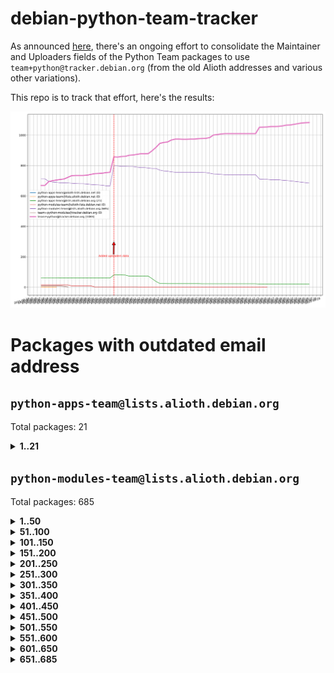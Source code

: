 # debian-python-team-tracker



As announced [here](https://lists.debian.org/debian-python/2021/08/msg00006.html), there's an ongoing effort to consolidate the Maintainer and Uploaders fields of the Python Team packages to use `team+python@tracker.debian.org` (from the old Alioth addresses and various other variations).



This repo is to track that effort, here's the results:



![Python team emails](images/python_team_emails.svg)


# Packages with outdated email address

## `python-apps-team@lists.alioth.debian.org`
Total packages: 21
<details>
<summary><b>1..21</b></summary>


| # | Package | Version |
| --- | --- | --- |
| 1 | [archmage](https://tracker.debian.org/archmage) | 1:0.4.2.1-1 |
| 2 | [ctop](https://tracker.debian.org/ctop) | 1.0.0-2.1 |
| 3 | [cython](https://tracker.debian.org/cython) | 0.29.14-1 |
| 4 | [db2twitter](https://tracker.debian.org/db2twitter) | 0.6-1.1 |
| 5 | [dodgy](https://tracker.debian.org/dodgy) | 0.1.9-3 |
| 6 | [etm](https://tracker.debian.org/etm) | 3.2.30-1.1 |
| 7 | [firmware-microbit-micropython](https://tracker.debian.org/firmware-microbit-micropython) | 1.0.1-2 |
| 8 | [flatlatex](https://tracker.debian.org/flatlatex) | 0.8-1.1 |
| 9 | [freealchemist](https://tracker.debian.org/freealchemist) | 0.5-1.1 |
| 10 | [kanboard-cli](https://tracker.debian.org/kanboard-cli) | 0.0.2-1.1 |
| 11 | [lightyears](https://tracker.debian.org/lightyears) | 1.4-2 |
| 12 | [muttdown](https://tracker.debian.org/muttdown) | 0.3.4-1 |
| 13 | [pelican](https://tracker.debian.org/pelican) | 4.0.1+dfsg-1.1 |
| 14 | [pipenv](https://tracker.debian.org/pipenv) | 11.9.0-1.1 |
| 15 | [prospector](https://tracker.debian.org/prospector) | 1.1.7-2 |
| 16 | [pybik](https://tracker.debian.org/pybik) | 3.0-3.1 |
| 17 | [retweet](https://tracker.debian.org/retweet) | 0.10-1.1 |
| 18 | [sen](https://tracker.debian.org/sen) | 0.6.1-0.1 |
| 19 | [sinntp](https://tracker.debian.org/sinntp) | 1.6-1.2 |
| 20 | [smem](https://tracker.debian.org/smem) | 1.5-1.1 |
| 21 | [voltron](https://tracker.debian.org/voltron) | 0.1.7+git20200109-1.1 |
</details>

## `python-modules-team@lists.alioth.debian.org`
Total packages: 685
<details>
<summary><b>1..50</b></summary>


| # | Package | Version |
| --- | --- | --- |
| 1 | [anorack](https://tracker.debian.org/anorack) | 0.2.7-1 |
| 2 | [anosql](https://tracker.debian.org/anosql) | 1.0.1-1 |
| 3 | [appdirs](https://tracker.debian.org/appdirs) | 1.4.4-1 |
| 4 | [asn1crypto](https://tracker.debian.org/asn1crypto) | 1.4.0-1 |
| 5 | [astral](https://tracker.debian.org/astral) | 1.6.1-2 |
| 6 | [authres](https://tracker.debian.org/authres) | 1.2.0-2 |
| 7 | [automat](https://tracker.debian.org/automat) | 20.2.0-1 |
| 8 | [azure-cosmos-table-python](https://tracker.debian.org/azure-cosmos-table-python) | 1.0.5+git20191025-5 |
| 9 | [babelfish](https://tracker.debian.org/babelfish) | 0.5.4-3 |
| 10 | [bdist-nsi](https://tracker.debian.org/bdist-nsi) | 0.1.5-2 |
| 11 | [behave](https://tracker.debian.org/behave) | 1.2.6-3 |
| 12 | [bernhard](https://tracker.debian.org/bernhard) | 0.2.6-2 |
| 13 | [betamax](https://tracker.debian.org/betamax) | 0.8.1-2 |
| 14 | [bibtexparser](https://tracker.debian.org/bibtexparser) | 1.1.0+ds-3 |
| 15 | [binaryornot](https://tracker.debian.org/binaryornot) | 0.4.4+dfsg-4 |
| 16 | [bitstruct](https://tracker.debian.org/bitstruct) | 8.9.0-1 |
| 17 | [blessings](https://tracker.debian.org/blessings) | 1.6-3 |
| 18 | [case](https://tracker.debian.org/case) | 1.5.3+dfsg-3 |
| 19 | [celery-batches](https://tracker.debian.org/celery-batches) | 0.2-2 |
| 20 | [celery-haystack](https://tracker.debian.org/celery-haystack) | 0.10-4 |
| 21 | [cerealizer](https://tracker.debian.org/cerealizer) | 0.8.1-3 |
| 22 | [chardet](https://tracker.debian.org/chardet) | 4.0.0-1 |
| 23 | [chargebee-python](https://tracker.debian.org/chargebee-python) | 1.6.6-1 |
| 24 | [chargebee2-python](https://tracker.debian.org/chargebee2-python) | 2.7.3-1 |
| 25 | [circuits](https://tracker.debian.org/circuits) | 3.1.0+ds1-2 |
| 26 | [codicefiscale](https://tracker.debian.org/codicefiscale) | 0.9+ds0-2 |
| 27 | [colorclass](https://tracker.debian.org/colorclass) | 2.2.0-2.1 |
| 28 | [colorspacious](https://tracker.debian.org/colorspacious) | 1.1.2-2 |
| 29 | [commonmark](https://tracker.debian.org/commonmark) | 0.9.1-3 |
| 30 | [constantly](https://tracker.debian.org/constantly) | 15.1.0-2 |
| 31 | [contextlib2](https://tracker.debian.org/contextlib2) | 0.6.0.post1-1 |
| 32 | [cookiecutter](https://tracker.debian.org/cookiecutter) | 1.6.0-4 |
| 33 | [coreapi](https://tracker.debian.org/coreapi) | 2.3.3-4 |
| 34 | [coreschema](https://tracker.debian.org/coreschema) | 0.0.4-3 |
| 35 | [cov-core](https://tracker.debian.org/cov-core) | 1.15.0-3 |
| 36 | [cppy](https://tracker.debian.org/cppy) | 1.1.0-2 |
| 37 | [cram](https://tracker.debian.org/cram) | 0.7-4 |
| 38 | [cssutils](https://tracker.debian.org/cssutils) | 1.0.2-3 |
| 39 | [d2to1](https://tracker.debian.org/d2to1) | 0.2.12-2 |
| 40 | [deap](https://tracker.debian.org/deap) | 1.3.1-2 |
| 41 | [debiancontributors](https://tracker.debian.org/debiancontributors) | 0.7.8-2 |
| 42 | [devpi-common](https://tracker.debian.org/devpi-common) | 3.2.2-1.1 |
| 43 | [django-ajax-selects](https://tracker.debian.org/django-ajax-selects) | 1.7.0-3 |
| 44 | [django-anymail](https://tracker.debian.org/django-anymail) | 7.1.0-1 |
| 45 | [django-bitfield](https://tracker.debian.org/django-bitfield) | 1.9.6-2 |
| 46 | [django-countries](https://tracker.debian.org/django-countries) | 6.0-1 |
| 47 | [django-dirtyfields](https://tracker.debian.org/django-dirtyfields) | 1.3.1-2 |
| 48 | [django-downloadview](https://tracker.debian.org/django-downloadview) | 2.1.1-1 |
| 49 | [django-environ](https://tracker.debian.org/django-environ) | 0.4.4-2 |
| 50 | [django-filter](https://tracker.debian.org/django-filter) | 2.4.0-1 |
</details>
<details>
<summary><b>51..100</b></summary>

| # | Package | Version |
| --- | --- | --- |
| 51 | [django-hvad](https://tracker.debian.org/django-hvad) | 1.8.0-1.1 |
| 52 | [django-impersonate](https://tracker.debian.org/django-impersonate) | 1.5-1 |
| 53 | [django-js-reverse](https://tracker.debian.org/django-js-reverse) | 0.7.3-1.1 |
| 54 | [django-macaddress](https://tracker.debian.org/django-macaddress) | 1.5.0-2 |
| 55 | [django-markupfield](https://tracker.debian.org/django-markupfield) | 2.0.0-1 |
| 56 | [django-memoize](https://tracker.debian.org/django-memoize) | 2.2.0+dfsg-1 |
| 57 | [django-nose](https://tracker.debian.org/django-nose) | 1.4.6-2.1 |
| 58 | [django-notification](https://tracker.debian.org/django-notification) | 1.2.0-3 |
| 59 | [django-organizations](https://tracker.debian.org/django-organizations) | 1.1.2-1 |
| 60 | [django-pagination](https://tracker.debian.org/django-pagination) | 1.0.7-4 |
| 61 | [django-paintstore](https://tracker.debian.org/django-paintstore) | 0.2-4 |
| 62 | [django-picklefield](https://tracker.debian.org/django-picklefield) | 3.0.1-1 |
| 63 | [django-pipeline](https://tracker.debian.org/django-pipeline) | 1.6.14-3 |
| 64 | [django-q](https://tracker.debian.org/django-q) | 1.2.1-1 |
| 65 | [django-recurrence](https://tracker.debian.org/django-recurrence) | 1.10.3-1 |
| 66 | [django-redis-sessions](https://tracker.debian.org/django-redis-sessions) | 0.6.1-2 |
| 67 | [django-simple-redis-admin](https://tracker.debian.org/django-simple-redis-admin) | 1.4.0-2 |
| 68 | [django-stronghold](https://tracker.debian.org/django-stronghold) | 0.3.0+debian-2 |
| 69 | [django-webpack-loader](https://tracker.debian.org/django-webpack-loader) | 0.6.0-2 |
| 70 | [django-websocket-redis](https://tracker.debian.org/django-websocket-redis) | 0.4.7-2 |
| 71 | [django-wkhtmltopdf](https://tracker.debian.org/django-wkhtmltopdf) | 3.3.0-1 |
| 72 | [django-xmlrpc](https://tracker.debian.org/django-xmlrpc) | 0.1.8-2 |
| 73 | [djangorestframework-api-key](https://tracker.debian.org/djangorestframework-api-key) | 2.0.0-2 |
| 74 | [djangorestframework-filters](https://tracker.debian.org/djangorestframework-filters) | 1.0.0.dev0-1 |
| 75 | [dkimpy](https://tracker.debian.org/dkimpy) | 1.0.5-1 |
| 76 | [dnsdiag](https://tracker.debian.org/dnsdiag) | 1.7.0-1 |
| 77 | [dnspython](https://tracker.debian.org/dnspython) | 2.0.0-1 |
| 78 | [dockerpty](https://tracker.debian.org/dockerpty) | 0.4.1-2 |
| 79 | [dominate](https://tracker.debian.org/dominate) | 2.3.1-2 |
| 80 | [doublex](https://tracker.debian.org/doublex) | 1.9.2-1 |
| 81 | [drf-generators](https://tracker.debian.org/drf-generators) | 0.5.0-1 |
| 82 | [easyprocess](https://tracker.debian.org/easyprocess) | 0.2.5-2 |
| 83 | [elasticsearch-curator](https://tracker.debian.org/elasticsearch-curator) | 5.8.1-1 |
| 84 | [entrypoints](https://tracker.debian.org/entrypoints) | 0.3-3 |
| 85 | [enum34](https://tracker.debian.org/enum34) | 1.1.6-4 |
| 86 | [enzyme](https://tracker.debian.org/enzyme) | 0.4.1-2 |
| 87 | [exam](https://tracker.debian.org/exam) | 0.10.5-3 |
| 88 | [factory-boy](https://tracker.debian.org/factory-boy) | 2.11.1-3 |
| 89 | [faker](https://tracker.debian.org/faker) | 0.9.3-0.1 |
| 90 | [fakesleep](https://tracker.debian.org/fakesleep) | 0.1-2 |
| 91 | [fastchunking](https://tracker.debian.org/fastchunking) | 0.0.3-2 |
| 92 | [feedgenerator](https://tracker.debian.org/feedgenerator) | 1.9-2 |
| 93 | [flake8-polyfill](https://tracker.debian.org/flake8-polyfill) | 1.0.2-2 |
| 94 | [flask-api](https://tracker.debian.org/flask-api) | 1.1+dfsg-1.1 |
| 95 | [flask-assets](https://tracker.debian.org/flask-assets) | 2.0-1 |
| 96 | [flask-babelex](https://tracker.debian.org/flask-babelex) | 0.9.4-1 |
| 97 | [flask-bcrypt](https://tracker.debian.org/flask-bcrypt) | 0.7.1-2 |
| 98 | [flask-compress](https://tracker.debian.org/flask-compress) | 1.4.0-3 |
| 99 | [flask-gravatar](https://tracker.debian.org/flask-gravatar) | 0.4.2-2 |
| 100 | [flask-htmlmin](https://tracker.debian.org/flask-htmlmin) | 1.3.2-2 |
</details>
<details>
<summary><b>101..150</b></summary>

| # | Package | Version |
| --- | --- | --- |
| 101 | [flask-ldapconn](https://tracker.debian.org/flask-ldapconn) | 0.7.2-1.1 |
| 102 | [flask-limiter](https://tracker.debian.org/flask-limiter) | 1.0.1-2 |
| 103 | [flask-login](https://tracker.debian.org/flask-login) | 0.5.0-1 |
| 104 | [flask-mail](https://tracker.debian.org/flask-mail) | 0.9.1+dfsg1-1.1 |
| 105 | [flask-mongoengine](https://tracker.debian.org/flask-mongoengine) | 0.9.3-4 |
| 106 | [flask-multistatic](https://tracker.debian.org/flask-multistatic) | 1.0-2 |
| 107 | [flask-paranoid](https://tracker.debian.org/flask-paranoid) | 0.2.0-3.1 |
| 108 | [flask-script](https://tracker.debian.org/flask-script) | 2.0.6-2 |
| 109 | [flask-silk](https://tracker.debian.org/flask-silk) | 0.2-18 |
| 110 | [flask-wtf](https://tracker.debian.org/flask-wtf) | 0.14.3-1 |
| 111 | [flufl.bounce](https://tracker.debian.org/flufl.bounce) | 3.0.1-1 |
| 112 | [flufl.enum](https://tracker.debian.org/flufl.enum) | 4.1.1-3 |
| 113 | [flufl.i18n](https://tracker.debian.org/flufl.i18n) | 3.0.1-1 |
| 114 | [flufl.lock](https://tracker.debian.org/flufl.lock) | 5.0.1-1 |
| 115 | [flufl.password](https://tracker.debian.org/flufl.password) | 1.3-3 |
| 116 | [flufl.testing](https://tracker.debian.org/flufl.testing) | 0.7-2 |
| 117 | [gerritlib](https://tracker.debian.org/gerritlib) | 0.8.0-2 |
| 118 | [gmplot](https://tracker.debian.org/gmplot) | 1.2.0-2 |
| 119 | [gpxpy](https://tracker.debian.org/gpxpy) | 1.4.2-1 |
| 120 | [gtextfsm](https://tracker.debian.org/gtextfsm) | 1.1.0-2 |
| 121 | [gtts](https://tracker.debian.org/gtts) | 2.0.3-1 |
| 122 | [gtts-token](https://tracker.debian.org/gtts-token) | 1.1.3-1 |
| 123 | [guzzle-sphinx-theme](https://tracker.debian.org/guzzle-sphinx-theme) | 0.7.11-5 |
| 124 | [hachoir](https://tracker.debian.org/hachoir) | 3.1.0+dfsg-3 |
| 125 | [haproxy-log-analysis](https://tracker.debian.org/haproxy-log-analysis) | 2.0~b0-2 |
| 126 | [heapdict](https://tracker.debian.org/heapdict) | 1.0.1-1 |
| 127 | [hiro](https://tracker.debian.org/hiro) | 0.5-2 |
| 128 | [httpx](https://tracker.debian.org/httpx) | 0.16.1-1 |
| 129 | [hypothesis-auto](https://tracker.debian.org/hypothesis-auto) | 1.1.4-2 |
| 130 | [importmagic](https://tracker.debian.org/importmagic) | 0.1.7-2 |
| 131 | [inflection](https://tracker.debian.org/inflection) | 0.3.1-2 |
| 132 | [isodate](https://tracker.debian.org/isodate) | 0.6.0-2 |
| 133 | [itypes](https://tracker.debian.org/itypes) | 1.1.0-4 |
| 134 | [jaraco.itertools](https://tracker.debian.org/jaraco.itertools) | 2.0.1-4 |
| 135 | [javaproperties](https://tracker.debian.org/javaproperties) | 0.7.0-1 |
| 136 | [jinja2-time](https://tracker.debian.org/jinja2-time) | 0.2.0-2 |
| 137 | [jpy](https://tracker.debian.org/jpy) | 0.9.0-3 |
| 138 | [jpylyzer](https://tracker.debian.org/jpylyzer) | 2.0.0-3 |
| 139 | [json-tricks](https://tracker.debian.org/json-tricks) | 3.11.0-2 |
| 140 | [jsonhyperschema-codec](https://tracker.debian.org/jsonhyperschema-codec) | 1.0.3-2 |
| 141 | [jsonpickle](https://tracker.debian.org/jsonpickle) | 1.2-1 |
| 142 | [junos-eznc](https://tracker.debian.org/junos-eznc) | 2.1.7-3 |
| 143 | [jupyter-sphinx-theme](https://tracker.debian.org/jupyter-sphinx-theme) | 0.0.6+ds1-10 |
| 144 | [kitchen](https://tracker.debian.org/kitchen) | 1.2.6-2 |
| 145 | [kivy](https://tracker.debian.org/kivy) | 1.11.0-2 |
| 146 | [lazr.delegates](https://tracker.debian.org/lazr.delegates) | 2.0.3-2 |
| 147 | [lazr.smtptest](https://tracker.debian.org/lazr.smtptest) | 2.0.3-2 |
| 148 | [lexicon](https://tracker.debian.org/lexicon) | 3.3.17-1 |
| 149 | [libthumbor](https://tracker.debian.org/libthumbor) | 1.3.3-2 |
| 150 | [logilab-constraint](https://tracker.debian.org/logilab-constraint) | 0.6.0-2 |
</details>
<details>
<summary><b>151..200</b></summary>

| # | Package | Version |
| --- | --- | --- |
| 151 | [mako](https://tracker.debian.org/mako) | 1.1.3+ds1-2 |
| 152 | [manuel](https://tracker.debian.org/manuel) | 1.10.1-2 |
| 153 | [markupsafe](https://tracker.debian.org/markupsafe) | 1.1.1-1 |
| 154 | [mercurial-extension-utils](https://tracker.debian.org/mercurial-extension-utils) | 1.5.1-1 |
| 155 | [mercurial-extension-utils](https://tracker.debian.org/mercurial-extension-utils) | 1.5.1-3 |
| 156 | [mercurial-keyring](https://tracker.debian.org/mercurial-keyring) | 1.3.1-3 |
| 157 | [microsoft-authentication-extensions-for-python](https://tracker.debian.org/microsoft-authentication-extensions-for-python) | 0.3.0-1 |
| 158 | [milksnake](https://tracker.debian.org/milksnake) | 0.1.5-1 |
| 159 | [mimerender](https://tracker.debian.org/mimerender) | 0.6.0-2 |
| 160 | [mmllib](https://tracker.debian.org/mmllib) | 0.3.0.post1-2 |
| 161 | [mockldap](https://tracker.debian.org/mockldap) | 0.3.0-4 |
| 162 | [modernize](https://tracker.debian.org/modernize) | 0.7-2 |
| 163 | [moksha.common](https://tracker.debian.org/moksha.common) | 1.2.5-4 |
| 164 | [more-itertools](https://tracker.debian.org/more-itertools) | 4.2.0-3 |
| 165 | [mrtparse](https://tracker.debian.org/mrtparse) | 1.6-2 |
| 166 | [musicbrainzngs](https://tracker.debian.org/musicbrainzngs) | 0.7.1-2 |
| 167 | [mutagen](https://tracker.debian.org/mutagen) | 1.45.1-2 |
| 168 | [mwic](https://tracker.debian.org/mwic) | 0.7.8-1 |
| 169 | [mysql-connector-python](https://tracker.debian.org/mysql-connector-python) | 8.0.15-2 |
| 170 | [nb2plots](https://tracker.debian.org/nb2plots) | 0.6-2 |
| 171 | [netmiko](https://tracker.debian.org/netmiko) | 2.4.2-1 |
| 172 | [networkx](https://tracker.debian.org/networkx) | 2.5+ds-2 |
| 173 | [nose](https://tracker.debian.org/nose) | 1.3.7-6 |
| 174 | [nose](https://tracker.debian.org/nose) | 1.3.7-7 |
| 175 | [nose2](https://tracker.debian.org/nose2) | 0.9.2-1 |
| 176 | [nose2-cov](https://tracker.debian.org/nose2-cov) | 1.0a4-3 |
| 177 | [ntplib](https://tracker.debian.org/ntplib) | 0.3.3-2 |
| 178 | [numpy-stl](https://tracker.debian.org/numpy-stl) | 2.9.0-1 |
| 179 | [numpydoc](https://tracker.debian.org/numpydoc) | 1.1.0-3 |
| 180 | [obsub](https://tracker.debian.org/obsub) | 0.2-4 |
| 181 | [okasha](https://tracker.debian.org/okasha) | 0.2.4-4 |
| 182 | [overpass](https://tracker.debian.org/overpass) | 0.7-1 |
| 183 | [pastescript](https://tracker.debian.org/pastescript) | 2.0.2-4 |
| 184 | [pcapy](https://tracker.debian.org/pcapy) | 0.11.4-2 |
| 185 | [pdfkit](https://tracker.debian.org/pdfkit) | 0.6.1-2 |
| 186 | [pep8](https://tracker.debian.org/pep8) | 1.7.1-9 |
| 187 | [pep8-naming](https://tracker.debian.org/pep8-naming) | 0.10.0-1 |
| 188 | [pg8000](https://tracker.debian.org/pg8000) | 1.10.6-2 |
| 189 | [pidcat](https://tracker.debian.org/pidcat) | 2.1.0-4 |
| 190 | [pilkit](https://tracker.debian.org/pilkit) | 2.0-3 |
| 191 | [plastex](https://tracker.debian.org/plastex) | 2.1-2 |
| 192 | [ply](https://tracker.debian.org/ply) | 3.11-4 |
| 193 | [portio](https://tracker.debian.org/portio) | 0.5-4 |
| 194 | [postgresfixture](https://tracker.debian.org/postgresfixture) | 0.4.2-1 |
| 195 | [power](https://tracker.debian.org/power) | 1.4+dfsg-4 |
| 196 | [pprintpp](https://tracker.debian.org/pprintpp) | 0.4.0-2 |
| 197 | [preggy](https://tracker.debian.org/preggy) | 1.4.4-1 |
| 198 | [prettytable](https://tracker.debian.org/prettytable) | 0.7.2-5 |
| 199 | [proxmoxer](https://tracker.debian.org/proxmoxer) | 1.0.3-2 |
| 200 | [ptable](https://tracker.debian.org/ptable) | 0.9.2-2 |
</details>
<details>
<summary><b>201..250</b></summary>

| # | Package | Version |
| --- | --- | --- |
| 201 | [py-macaroon-bakery](https://tracker.debian.org/py-macaroon-bakery) | 1.3.1-1 |
| 202 | [py-radix](https://tracker.debian.org/py-radix) | 0.10.0-3 |
| 203 | [py3dns](https://tracker.debian.org/py3dns) | 3.2.1-1 |
| 204 | [pyasn1](https://tracker.debian.org/pyasn1) | 0.4.8-1 |
| 205 | [pybindgen](https://tracker.debian.org/pybindgen) | 0.20.0+dfsg1-2 |
| 206 | [pycairo](https://tracker.debian.org/pycairo) | 1.16.2-3 |
| 207 | [pycairo](https://tracker.debian.org/pycairo) | 1.16.2-4 |
| 208 | [pycallgraph](https://tracker.debian.org/pycallgraph) | 1.1.3-1.2 |
| 209 | [pycares](https://tracker.debian.org/pycares) | 3.1.1-1 |
| 210 | [pycifrw](https://tracker.debian.org/pycifrw) | 4.4-2 |
| 211 | [pyclamd](https://tracker.debian.org/pyclamd) | 0.4.0-2 |
| 212 | [pycodestyle](https://tracker.debian.org/pycodestyle) | 2.6.0-1 |
| 213 | [pycparser](https://tracker.debian.org/pycparser) | 2.20-3 |
| 214 | [pycryptodome](https://tracker.debian.org/pycryptodome) | 3.9.7+dfsg1-1 |
| 215 | [pycxx](https://tracker.debian.org/pycxx) | 7.1.4-0.1 |
| 216 | [pydbus](https://tracker.debian.org/pydbus) | 0.6.0-4 |
| 217 | [pydenticon](https://tracker.debian.org/pydenticon) | 0.3.1-2 |
| 218 | [pydispatcher](https://tracker.debian.org/pydispatcher) | 2.0.5-2 |
| 219 | [pydle](https://tracker.debian.org/pydle) | 0.9.4-2 |
| 220 | [pyeapi](https://tracker.debian.org/pyeapi) | 0.8.1-2 |
| 221 | [pyee](https://tracker.debian.org/pyee) | 7.0.2-1 |
| 222 | [pyenchant](https://tracker.debian.org/pyenchant) | 3.2.0-1 |
| 223 | [pyfg](https://tracker.debian.org/pyfg) | 0.50-2 |
| 224 | [pyfiglet](https://tracker.debian.org/pyfiglet) | 0.8.0+dfsg-1 |
| 225 | [pyfribidi](https://tracker.debian.org/pyfribidi) | 0.12.0+repack-7 |
| 226 | [pygame](https://tracker.debian.org/pygame) | 1.9.6+dfsg-2 |
| 227 | [pygeoif](https://tracker.debian.org/pygeoif) | 0.7-2 |
| 228 | [pygithub](https://tracker.debian.org/pygithub) | 1.43.7-1 |
| 229 | [pygments](https://tracker.debian.org/pygments) | 2.3.1+dfsg-3 |
| 230 | [pygtail](https://tracker.debian.org/pygtail) | 0.6.1-2 |
| 231 | [pygtkspellcheck](https://tracker.debian.org/pygtkspellcheck) | 4.0.5-2 |
| 232 | [pyhamcrest](https://tracker.debian.org/pyhamcrest) | 1.9.0-3 |
| 233 | [pyinotify](https://tracker.debian.org/pyinotify) | 0.9.6-1.3 |
| 234 | [pyiosxr](https://tracker.debian.org/pyiosxr) | 0.52-1.1 |
| 235 | [pyjavaproperties](https://tracker.debian.org/pyjavaproperties) | 0.7-2 |
| 236 | [pyjokes](https://tracker.debian.org/pyjokes) | 0.5.0-3 |
| 237 | [pykcs11](https://tracker.debian.org/pykcs11) | 1.5.10-1 |
| 238 | [pylama](https://tracker.debian.org/pylama) | 7.4.3-3 |
| 239 | [pylibmc](https://tracker.debian.org/pylibmc) | 1.5.2-3 |
| 240 | [pylint-celery](https://tracker.debian.org/pylint-celery) | 0.3-5 |
| 241 | [pylint-common](https://tracker.debian.org/pylint-common) | 0.2.5-4 |
| 242 | [pylint-django](https://tracker.debian.org/pylint-django) | 2.0.13-1 |
| 243 | [pylint-flask](https://tracker.debian.org/pylint-flask) | 0.5-4 |
| 244 | [pylint-plugin-utils](https://tracker.debian.org/pylint-plugin-utils) | 0.6-1 |
| 245 | [pymacs](https://tracker.debian.org/pymacs) | 0.25-3 |
| 246 | [pymilter](https://tracker.debian.org/pymilter) | 1.0.4-2 |
| 247 | [pymodbus](https://tracker.debian.org/pymodbus) | 2.1.0+dfsg-2 |
| 248 | [pymssql](https://tracker.debian.org/pymssql) | 2.1.4+dfsg-3 |
| 249 | [pymupdf](https://tracker.debian.org/pymupdf) | 1.17.4+ds1-2 |
| 250 | [pynag](https://tracker.debian.org/pynag) | 1.1.2+dfsg-2 |
</details>
<details>
<summary><b>251..300</b></summary>

| # | Package | Version |
| --- | --- | --- |
| 251 | [pynliner](https://tracker.debian.org/pynliner) | 0.8.0-2 |
| 252 | [pyopengl](https://tracker.debian.org/pyopengl) | 3.1.5+dfsg-1 |
| 253 | [pypandoc](https://tracker.debian.org/pypandoc) | 1.5+ds0-1 |
| 254 | [pyparsing](https://tracker.debian.org/pyparsing) | 2.4.7-1 |
| 255 | [pyphen](https://tracker.debian.org/pyphen) | 0.9.5-3 |
| 256 | [pyprind](https://tracker.debian.org/pyprind) | 2.11.2-2 |
| 257 | [pyquery](https://tracker.debian.org/pyquery) | 1.2.9-4 |
| 258 | [pyrad](https://tracker.debian.org/pyrad) | 2.1-2 |
| 259 | [pyrsistent](https://tracker.debian.org/pyrsistent) | 0.15.5-1 |
| 260 | [pysendfile](https://tracker.debian.org/pysendfile) | 2.0.1-3 |
| 261 | [pysimplesoap](https://tracker.debian.org/pysimplesoap) | 1.16.2-3 |
| 262 | [pysmi](https://tracker.debian.org/pysmi) | 0.3.2-2 |
| 263 | [pysodium](https://tracker.debian.org/pysodium) | 0.7.0-2 |
| 264 | [pyspf](https://tracker.debian.org/pyspf) | 2.0.14-2 |
| 265 | [pysrt](https://tracker.debian.org/pysrt) | 1.0.1-2 |
| 266 | [pyssim](https://tracker.debian.org/pyssim) | 0.2-2 |
| 267 | [pystemd](https://tracker.debian.org/pystemd) | 0.7.0-4 |
| 268 | [pysubnettree](https://tracker.debian.org/pysubnettree) | 0.33-1 |
| 269 | [pytaglib](https://tracker.debian.org/pytaglib) | 0.3.6+dfsg-2 |
| 270 | [pytds](https://tracker.debian.org/pytds) | 1.10.0-1 |
| 271 | [pytest-arraydiff](https://tracker.debian.org/pytest-arraydiff) | 0.3-1 |
| 272 | [pytest-bdd](https://tracker.debian.org/pytest-bdd) | 3.2.1-1 |
| 273 | [pytest-cookies](https://tracker.debian.org/pytest-cookies) | 0.4.0-1 |
| 274 | [pytest-django](https://tracker.debian.org/pytest-django) | 3.5.1-1 |
| 275 | [pytest-expect](https://tracker.debian.org/pytest-expect) | 1.1.0-2 |
| 276 | [pytest-forked](https://tracker.debian.org/pytest-forked) | 1.3.0-1 |
| 277 | [pytest-helpers-namespace](https://tracker.debian.org/pytest-helpers-namespace) | 2019.1.8-1 |
| 278 | [pytest-httpbin](https://tracker.debian.org/pytest-httpbin) | 1.0.0-2 |
| 279 | [pytest-instafail](https://tracker.debian.org/pytest-instafail) | 0.4.2-1 |
| 280 | [pytest-remotedata](https://tracker.debian.org/pytest-remotedata) | 0.3.2-1 |
| 281 | [pytest-runner](https://tracker.debian.org/pytest-runner) | 2.11.1-1.2 |
| 282 | [pytest-sugar](https://tracker.debian.org/pytest-sugar) | 0.9.4-1 |
| 283 | [pytest-tornado](https://tracker.debian.org/pytest-tornado) | 0.8.1-1 |
| 284 | [pytest-vcr](https://tracker.debian.org/pytest-vcr) | 1.0.2-2 |
| 285 | [pytest-xvfb](https://tracker.debian.org/pytest-xvfb) | 1.2.0-1 |
| 286 | [python-activipy](https://tracker.debian.org/python-activipy) | 0.1-7 |
| 287 | [python-adal](https://tracker.debian.org/python-adal) | 1.2.2-1 |
| 288 | [python-agate](https://tracker.debian.org/python-agate) | 1.6.1-1 |
| 289 | [python-agate-excel](https://tracker.debian.org/python-agate-excel) | 0.2.3-1 |
| 290 | [python-aiohttp-security](https://tracker.debian.org/python-aiohttp-security) | 0.4.0-2 |
| 291 | [python-aiohttp-session](https://tracker.debian.org/python-aiohttp-session) | 2.9.0-2 |
| 292 | [python-aioinflux](https://tracker.debian.org/python-aioinflux) | 0.9.0-2 |
| 293 | [python-aiomeasures](https://tracker.debian.org/python-aiomeasures) | 0.5.14-3 |
| 294 | [python-amqplib](https://tracker.debian.org/python-amqplib) | 1.0.2-2 |
| 295 | [python-anyjson](https://tracker.debian.org/python-anyjson) | 0.3.3-2 |
| 296 | [python-apptools](https://tracker.debian.org/python-apptools) | 4.5.0-1.1 |
| 297 | [python-aptly](https://tracker.debian.org/python-aptly) | 0.12.10-2 |
| 298 | [python-args](https://tracker.debian.org/python-args) | 0.1.0-3 |
| 299 | [python-arpy](https://tracker.debian.org/python-arpy) | 1.1.1-4 |
| 300 | [python-astor](https://tracker.debian.org/python-astor) | 0.8.1-1 |
</details>
<details>
<summary><b>301..350</b></summary>

| # | Package | Version |
| --- | --- | --- |
| 301 | [python-async-timeout](https://tracker.debian.org/python-async-timeout) | 3.0.1-1.1 |
| 302 | [python-azure-devtools](https://tracker.debian.org/python-azure-devtools) | 1.2.0-1 |
| 303 | [python-base58](https://tracker.debian.org/python-base58) | 1.0.3-1.1 |
| 304 | [python-bcdoc](https://tracker.debian.org/python-bcdoc) | 0.16.0-2 |
| 305 | [python-bioblend](https://tracker.debian.org/python-bioblend) | 0.7.0-3 |
| 306 | [python-bitbucket-api](https://tracker.debian.org/python-bitbucket-api) | 0.5.0-3 |
| 307 | [python-box](https://tracker.debian.org/python-box) | 3.4.6-2 |
| 308 | [python-btrees](https://tracker.debian.org/python-btrees) | 4.3.1-2 |
| 309 | [python-cachecontrol](https://tracker.debian.org/python-cachecontrol) | 0.12.6-1 |
| 310 | [python-can](https://tracker.debian.org/python-can) | 3.3.2.final~github-2 |
| 311 | [python-cement](https://tracker.debian.org/python-cement) | 2.10.0-2 |
| 312 | [python-cerberus](https://tracker.debian.org/python-cerberus) | 1.3.2-1 |
| 313 | [python-click-log](https://tracker.debian.org/python-click-log) | 0.2.1-2 |
| 314 | [python-click-threading](https://tracker.debian.org/python-click-threading) | 0.4.4-2 |
| 315 | [python-clint](https://tracker.debian.org/python-clint) | 0.5.1-3 |
| 316 | [python-cluster](https://tracker.debian.org/python-cluster) | 1.3.3-3 |
| 317 | [python-cmarkgfm](https://tracker.debian.org/python-cmarkgfm) | 0.4.2-1 |
| 318 | [python-coloredlogs](https://tracker.debian.org/python-coloredlogs) | 7.3-2 |
| 319 | [python-colour](https://tracker.debian.org/python-colour) | 0.1.5-2 |
| 320 | [python-commentjson](https://tracker.debian.org/python-commentjson) | 0.8.3-2 |
| 321 | [python-consul](https://tracker.debian.org/python-consul) | 0.7.1-1.1 |
| 322 | [python-cookies](https://tracker.debian.org/python-cookies) | 2.2.1-3 |
| 323 | [python-cpuinfo](https://tracker.debian.org/python-cpuinfo) | 5.0.0-2 |
| 324 | [python-crcmod](https://tracker.debian.org/python-crcmod) | 1.7+dfsg-2 |
| 325 | [python-cs](https://tracker.debian.org/python-cs) | 2.7.1-1 |
| 326 | [python-cssselect2](https://tracker.debian.org/python-cssselect2) | 0.3.0-1 |
| 327 | [python-cycler](https://tracker.debian.org/python-cycler) | 0.10.0-3 |
| 328 | [python-daiquiri](https://tracker.debian.org/python-daiquiri) | 1.6.0-1 |
| 329 | [python-dbfread](https://tracker.debian.org/python-dbfread) | 2.0.7-3 |
| 330 | [python-decorator](https://tracker.debian.org/python-decorator) | 4.4.2-2 |
| 331 | [python-demjson](https://tracker.debian.org/python-demjson) | 2.2.4-5 |
| 332 | [python-diaspy](https://tracker.debian.org/python-diaspy) | 0.6.0-2 |
| 333 | [python-dict2xml](https://tracker.debian.org/python-dict2xml) | 1.7.0-1 |
| 334 | [python-dictobj](https://tracker.debian.org/python-dictobj) | 0.4-4 |
| 335 | [python-distro](https://tracker.debian.org/python-distro) | 1.5.0-1 |
| 336 | [python-distutils-extra](https://tracker.debian.org/python-distutils-extra) | 2.45 |
| 337 | [python-django-braces](https://tracker.debian.org/python-django-braces) | 1.14.0-1 |
| 338 | [python-django-casclient](https://tracker.debian.org/python-django-casclient) | 1.5.3-1 |
| 339 | [python-django-dbconn-retry](https://tracker.debian.org/python-django-dbconn-retry) | 0.1.5-1.1 |
| 340 | [python-django-etcd-settings](https://tracker.debian.org/python-django-etcd-settings) | 0.1.13+dfsg-3 |
| 341 | [python-django-gravatar2](https://tracker.debian.org/python-django-gravatar2) | 1.4.4-2 |
| 342 | [python-django-imagekit](https://tracker.debian.org/python-django-imagekit) | 4.0.2-3 |
| 343 | [python-django-jsonfield](https://tracker.debian.org/python-django-jsonfield) | 1.4.0-2 |
| 344 | [python-django-push-notifications](https://tracker.debian.org/python-django-push-notifications) | 1.4.1-1 |
| 345 | [python-django-rest-hooks](https://tracker.debian.org/python-django-rest-hooks) | 1.6.0-1.1 |
| 346 | [python-django-simple-history](https://tracker.debian.org/python-django-simple-history) | 2.7.0-1.1 |
| 347 | [python-django-split-settings](https://tracker.debian.org/python-django-split-settings) | 0.3.0-2 |
| 348 | [python-dnslib](https://tracker.debian.org/python-dnslib) | 0.9.14-1 |
| 349 | [python-docutils](https://tracker.debian.org/python-docutils) | 0.16+dfsg-2 |
| 350 | [python-doubleratchet](https://tracker.debian.org/python-doubleratchet) | 0.6.0-2 |
</details>
<details>
<summary><b>351..400</b></summary>

| # | Package | Version |
| --- | --- | --- |
| 351 | [python-dpkt](https://tracker.debian.org/python-dpkt) | 1.9.2-2 |
| 352 | [python-easywebdav](https://tracker.debian.org/python-easywebdav) | 1.2.0-8 |
| 353 | [python-enable](https://tracker.debian.org/python-enable) | 4.8.1-1 |
| 354 | [python-envisage](https://tracker.debian.org/python-envisage) | 4.9.0-2.1 |
| 355 | [python-envparse](https://tracker.debian.org/python-envparse) | 0.2.0-2 |
| 356 | [python-envs](https://tracker.debian.org/python-envs) | 1.2.6-1.1 |
| 357 | [python-epc](https://tracker.debian.org/python-epc) | 0.0.5-3 |
| 358 | [python-etcd](https://tracker.debian.org/python-etcd) | 0.4.5-2 |
| 359 | [python-ethtool](https://tracker.debian.org/python-ethtool) | 0.14-3 |
| 360 | [python-ewmh](https://tracker.debian.org/python-ewmh) | 0.1.6-2 |
| 361 | [python-exchangelib](https://tracker.debian.org/python-exchangelib) | 3.2.0-1 |
| 362 | [python-exotel](https://tracker.debian.org/python-exotel) | 0.1.5-2 |
| 363 | [python-fastimport](https://tracker.debian.org/python-fastimport) | 0.9.8-5 |
| 364 | [python-feather-format](https://tracker.debian.org/python-feather-format) | 0.3.1+dfsg1-4 |
| 365 | [python-flaky](https://tracker.debian.org/python-flaky) | 3.7.0-1 |
| 366 | [python-flask-jwt-extended](https://tracker.debian.org/python-flask-jwt-extended) | 3.24.1-2 |
| 367 | [python-flask-marshmallow](https://tracker.debian.org/python-flask-marshmallow) | 0.10.1-4 |
| 368 | [python-flask-seeder](https://tracker.debian.org/python-flask-seeder) | 0.1~a2-2 |
| 369 | [python-ftputil](https://tracker.debian.org/python-ftputil) | 3.4-3 |
| 370 | [python-fudge](https://tracker.debian.org/python-fudge) | 1.1.0-2 |
| 371 | [python-gammu](https://tracker.debian.org/python-gammu) | 2.12-2 |
| 372 | [python-gear](https://tracker.debian.org/python-gear) | 0.5.8-5 |
| 373 | [python-genty](https://tracker.debian.org/python-genty) | 1.3.2-1 |
| 374 | [python-geoip](https://tracker.debian.org/python-geoip) | 1.3.2-3 |
| 375 | [python-geoip2](https://tracker.debian.org/python-geoip2) | 2.9.0+dfsg1-2 |
| 376 | [python-getdns](https://tracker.debian.org/python-getdns) | 1.0.0~b1-2 |
| 377 | [python-gflags](https://tracker.debian.org/python-gflags) | 1.5.1-7 |
| 378 | [python-glob2](https://tracker.debian.org/python-glob2) | 0.5-3 |
| 379 | [python-gmpy2](https://tracker.debian.org/python-gmpy2) | 2.1.0~b5-0.1 |
| 380 | [python-gntp](https://tracker.debian.org/python-gntp) | 1.0.3-2 |
| 381 | [python-gnupg](https://tracker.debian.org/python-gnupg) | 0.4.6-1 |
| 382 | [python-guizero](https://tracker.debian.org/python-guizero) | 1.1.0+dfsg1-2 |
| 383 | [python-hashids](https://tracker.debian.org/python-hashids) | 1.3.1-1 |
| 384 | [python-hidapi](https://tracker.debian.org/python-hidapi) | 0.9.0.post3-2 |
| 385 | [python-hiredis](https://tracker.debian.org/python-hiredis) | 1.0.1-1 |
| 386 | [python-hpilo](https://tracker.debian.org/python-hpilo) | 4.3-3 |
| 387 | [python-html2text](https://tracker.debian.org/python-html2text) | 2020.1.16-1 |
| 388 | [python-http-parser](https://tracker.debian.org/python-http-parser) | 0.9.0-1 |
| 389 | [python-httptools](https://tracker.debian.org/python-httptools) | 0.1.1-1 |
| 390 | [python-ibm-cloud-sdk-core](https://tracker.debian.org/python-ibm-cloud-sdk-core) | 1.6.2-1 |
| 391 | [python-icalendar](https://tracker.debian.org/python-icalendar) | 4.0.3-4 |
| 392 | [python-idna](https://tracker.debian.org/python-idna) | 2.10-1 |
| 393 | [python-imagesize](https://tracker.debian.org/python-imagesize) | 1.2.0-2 |
| 394 | [python-iniparse](https://tracker.debian.org/python-iniparse) | 0.4-3 |
| 395 | [python-ipaddr](https://tracker.debian.org/python-ipaddr) | 2.2.0-4 |
| 396 | [python-ipaddress](https://tracker.debian.org/python-ipaddress) | 1.0.23-1 |
| 397 | [python-ipfix](https://tracker.debian.org/python-ipfix) | 0.9.7-2 |
| 398 | [python-irodsclient](https://tracker.debian.org/python-irodsclient) | 0.8.1-2 |
| 399 | [python-isc-dhcp-leases](https://tracker.debian.org/python-isc-dhcp-leases) | 0.9.1-2 |
| 400 | [python-iso3166](https://tracker.debian.org/python-iso3166) | 0.8.git20170319-2 |
</details>
<details>
<summary><b>401..450</b></summary>

| # | Package | Version |
| --- | --- | --- |
| 401 | [python-isoweek](https://tracker.debian.org/python-isoweek) | 1.3.3-3 |
| 402 | [python-jmespath](https://tracker.debian.org/python-jmespath) | 0.10.0-1 |
| 403 | [python-jsonrpc](https://tracker.debian.org/python-jsonrpc) | 1.13.0-1 |
| 404 | [python-junit-xml](https://tracker.debian.org/python-junit-xml) | 1.9-1 |
| 405 | [python-kanboard](https://tracker.debian.org/python-kanboard) | 1.0.1-1.1 |
| 406 | [python-keepalive](https://tracker.debian.org/python-keepalive) | 0.5-2 |
| 407 | [python-keyring](https://tracker.debian.org/python-keyring) | 18.0.1-2 |
| 408 | [python-langdetect](https://tracker.debian.org/python-langdetect) | 1.0.7-4 |
| 409 | [python-ldap](https://tracker.debian.org/python-ldap) | 3.2.0-4 |
| 410 | [python-ldapdomaindump](https://tracker.debian.org/python-ldapdomaindump) | 0.9.3-1 |
| 411 | [python-leather](https://tracker.debian.org/python-leather) | 0.3.3-1.1 |
| 412 | [python-libguess](https://tracker.debian.org/python-libguess) | 1.1-4 |
| 413 | [python-logfury](https://tracker.debian.org/python-logfury) | 0.1.2-4 |
| 414 | [python-lupa](https://tracker.debian.org/python-lupa) | 1.9+dfsg-1 |
| 415 | [python-lzo](https://tracker.debian.org/python-lzo) | 1.12-3 |
| 416 | [python-mailer](https://tracker.debian.org/python-mailer) | 0.8.1-4 |
| 417 | [python-marshmallow-sqlalchemy](https://tracker.debian.org/python-marshmallow-sqlalchemy) | 0.19.0-1 |
| 418 | [python-mastodon](https://tracker.debian.org/python-mastodon) | 1.5.1-1 |
| 419 | [python-mbed-host-tests](https://tracker.debian.org/python-mbed-host-tests) | 1.4.4-3 |
| 420 | [python-mbed-ls](https://tracker.debian.org/python-mbed-ls) | 1.6.2+dfsg-3 |
| 421 | [python-mccabe](https://tracker.debian.org/python-mccabe) | 0.6.1-3 |
| 422 | [python-measurement](https://tracker.debian.org/python-measurement) | 2.0.1-2 |
| 423 | [python-mechanize](https://tracker.debian.org/python-mechanize) | 1:0.4.5-2 |
| 424 | [python-meld3](https://tracker.debian.org/python-meld3) | 1.0.2-3 |
| 425 | [python-mnemonic](https://tracker.debian.org/python-mnemonic) | 0.19-1 |
| 426 | [python-model-mommy](https://tracker.debian.org/python-model-mommy) | 1.6.0-2 |
| 427 | [python-morris](https://tracker.debian.org/python-morris) | 1.2-2 |
| 428 | [python-mpegdash](https://tracker.debian.org/python-mpegdash) | 0.2.0-1 |
| 429 | [python-mpv](https://tracker.debian.org/python-mpv) | 0.5.2-1 |
| 430 | [python-msrestazure](https://tracker.debian.org/python-msrestazure) | 0.6.2-1 |
| 431 | [python-multidict](https://tracker.debian.org/python-multidict) | 5.1.0-1 |
| 432 | [python-munch](https://tracker.debian.org/python-munch) | 2.3.2-2 |
| 433 | [python-murmurhash](https://tracker.debian.org/python-murmurhash) | 1.0.2-1 |
| 434 | [python-nacl](https://tracker.debian.org/python-nacl) | 1.4.0-1 |
| 435 | [python-nine](https://tracker.debian.org/python-nine) | 1.1.0-1 |
| 436 | [python-noise](https://tracker.debian.org/python-noise) | 1.2.3-3 |
| 437 | [python-notify2](https://tracker.debian.org/python-notify2) | 0.3-4 |
| 438 | [python-ntlm-auth](https://tracker.debian.org/python-ntlm-auth) | 1.4.0-1 |
| 439 | [python-oauth](https://tracker.debian.org/python-oauth) | 1.0.1-6 |
| 440 | [python-odf](https://tracker.debian.org/python-odf) | 1.4.1-1 |
| 441 | [python-offtrac](https://tracker.debian.org/python-offtrac) | 0.1.0-2.1 |
| 442 | [python-ofxclient](https://tracker.debian.org/python-ofxclient) | 2.0.4-2 |
| 443 | [python-opcua](https://tracker.debian.org/python-opcua) | 0.98.11-1 |
| 444 | [python-openid-cla](https://tracker.debian.org/python-openid-cla) | 1.2-2 |
| 445 | [python-openid-teams](https://tracker.debian.org/python-openid-teams) | 1.2-2 |
| 446 | [python-openidc-client](https://tracker.debian.org/python-openidc-client) | 0.6.0-1.1 |
| 447 | [python-opentimestamps](https://tracker.debian.org/python-opentimestamps) | 0.4.1-1 |
| 448 | [python-padme](https://tracker.debian.org/python-padme) | 1.1.1-3 |
| 449 | [python-pampy](https://tracker.debian.org/python-pampy) | 1.8.4-2 |
| 450 | [python-pamqp](https://tracker.debian.org/python-pamqp) | 2.3.0-2 |
</details>
<details>
<summary><b>451..500</b></summary>

| # | Package | Version |
| --- | --- | --- |
| 451 | [python-parse-type](https://tracker.debian.org/python-parse-type) | 0.3.4-3 |
| 452 | [python-path-and-address](https://tracker.debian.org/python-path-and-address) | 2.0.1-2 |
| 453 | [python-pathtools](https://tracker.debian.org/python-pathtools) | 0.1.2-4 |
| 454 | [python-paypal](https://tracker.debian.org/python-paypal) | 1.2.5-3 |
| 455 | [python-peakutils](https://tracker.debian.org/python-peakutils) | 1.3.3+ds-2 |
| 456 | [python-pem](https://tracker.debian.org/python-pem) | 19.1.0-1 |
| 457 | [python-persistent](https://tracker.debian.org/python-persistent) | 4.6.4-0.2 |
| 458 | [python-pex](https://tracker.debian.org/python-pex) | 1.1.14-3.1 |
| 459 | [python-pgbouncer](https://tracker.debian.org/python-pgbouncer) | 0.0.9-3 |
| 460 | [python-pgpdump](https://tracker.debian.org/python-pgpdump) | 1.5-2 |
| 461 | [python-pgspecial](https://tracker.debian.org/python-pgspecial) | 1.11.10+dfsg1-1 |
| 462 | [python-phonenumbers](https://tracker.debian.org/python-phonenumbers) | 8.12.1-1 |
| 463 | [python-picklable-itertools](https://tracker.debian.org/python-picklable-itertools) | 0.1.1-3 |
| 464 | [python-pika](https://tracker.debian.org/python-pika) | 0.11.0-5 |
| 465 | [python-pkginfo](https://tracker.debian.org/python-pkginfo) | 1.4.2-3 |
| 466 | [python-plac](https://tracker.debian.org/python-plac) | 0.9.6-1.1 |
| 467 | [python-plaster](https://tracker.debian.org/python-plaster) | 1.0-2 |
| 468 | [python-plaster-pastedeploy](https://tracker.debian.org/python-plaster-pastedeploy) | 0.5-3 |
| 469 | [python-prctl](https://tracker.debian.org/python-prctl) | 1.7-2 |
| 470 | [python-preshed](https://tracker.debian.org/python-preshed) | 3.0.2-1 |
| 471 | [python-pretend](https://tracker.debian.org/python-pretend) | 1.0.9-1 |
| 472 | [python-prettylog](https://tracker.debian.org/python-prettylog) | 0.1.0-2 |
| 473 | [python-priority](https://tracker.debian.org/python-priority) | 1.3.0-3 |
| 474 | [python-progress](https://tracker.debian.org/python-progress) | 1.5-1 |
| 475 | [python-progressbar](https://tracker.debian.org/python-progressbar) | 2.5-2 |
| 476 | [python-protego](https://tracker.debian.org/python-protego) | 0.1.16+dfsg-2 |
| 477 | [python-prov](https://tracker.debian.org/python-prov) | 1.5.2-2 |
| 478 | [python-pskc](https://tracker.debian.org/python-pskc) | 1.1-3 |
| 479 | [python-public](https://tracker.debian.org/python-public) | 0.5-1.1 |
| 480 | [python-publicsuffix2](https://tracker.debian.org/python-publicsuffix2) | 2.20191221-2 |
| 481 | [python-py-zipkin](https://tracker.debian.org/python-py-zipkin) | 0.15.0-1.1 |
| 482 | [python-pyalsa](https://tracker.debian.org/python-pyalsa) | 1.1.6-2 |
| 483 | [python-pyasn1-modules](https://tracker.debian.org/python-pyasn1-modules) | 0.2.1-1 |
| 484 | [python-pyface](https://tracker.debian.org/python-pyface) | 6.1.2-2 |
| 485 | [python-pyftpdlib](https://tracker.debian.org/python-pyftpdlib) | 1.5.4-2 |
| 486 | [python-pygerrit2](https://tracker.debian.org/python-pygerrit2) | 2.0.4-2 |
| 487 | [python-pygtrie](https://tracker.debian.org/python-pygtrie) | 2.2-1.1 |
| 488 | [python-pypump](https://tracker.debian.org/python-pypump) | 0.7-3 |
| 489 | [python-pysnmp4-apps](https://tracker.debian.org/python-pysnmp4-apps) | 0.3.2-2.2 |
| 490 | [python-pysnmp4-mibs](https://tracker.debian.org/python-pysnmp4-mibs) | 0.1.3-3 |
| 491 | [python-pytest-benchmark](https://tracker.debian.org/python-pytest-benchmark) | 3.2.2-2 |
| 492 | [python-pyvmomi](https://tracker.debian.org/python-pyvmomi) | 6.7.1-3 |
| 493 | [python-qtpy](https://tracker.debian.org/python-qtpy) | 1.9.0-3 |
| 494 | [python-rarfile](https://tracker.debian.org/python-rarfile) | 3.1-1 |
| 495 | [python-ratelimiter](https://tracker.debian.org/python-ratelimiter) | 1.2.0.post0-1 |
| 496 | [python-redisearch-py](https://tracker.debian.org/python-redisearch-py) | 1.0.0-1 |
| 497 | [python-releases](https://tracker.debian.org/python-releases) | 1.6.3-1 |
| 498 | [python-repoze.lru](https://tracker.debian.org/python-repoze.lru) | 0.7-2 |
| 499 | [python-repoze.sphinx.autointerface](https://tracker.debian.org/python-repoze.sphinx.autointerface) | 0.8-0.2 |
| 500 | [python-repoze.tm2](https://tracker.debian.org/python-repoze.tm2) | 2.0-2 |
</details>
<details>
<summary><b>501..550</b></summary>

| # | Package | Version |
| --- | --- | --- |
| 501 | [python-requests-cache](https://tracker.debian.org/python-requests-cache) | 0.5.2-1 |
| 502 | [python-requests-ntlm](https://tracker.debian.org/python-requests-ntlm) | 1.1.0-1.1 |
| 503 | [python-requirements-detector](https://tracker.debian.org/python-requirements-detector) | 0.6-2 |
| 504 | [python-restless](https://tracker.debian.org/python-restless) | 2.1.1-2 |
| 505 | [python-roman](https://tracker.debian.org/python-roman) | 2.0.0-4 |
| 506 | [python-rpaths](https://tracker.debian.org/python-rpaths) | 0.13-1.1 |
| 507 | [python-rply](https://tracker.debian.org/python-rply) | 0.7.7-2 |
| 508 | [python-schedutils](https://tracker.debian.org/python-schedutils) | 0.6-2.1 |
| 509 | [python-schema](https://tracker.debian.org/python-schema) | 0.6.7-3 |
| 510 | [python-schroot](https://tracker.debian.org/python-schroot) | 0.4-4 |
| 511 | [python-scp](https://tracker.debian.org/python-scp) | 0.13.0-2 |
| 512 | [python-scrapy-djangoitem](https://tracker.debian.org/python-scrapy-djangoitem) | 1.1.1-4 |
| 513 | [python-scripttest](https://tracker.debian.org/python-scripttest) | 1.3-3 |
| 514 | [python-scruffy](https://tracker.debian.org/python-scruffy) | 0.3.3-2 |
| 515 | [python-sdnotify](https://tracker.debian.org/python-sdnotify) | 0.3.1-2 |
| 516 | [python-serverfiles](https://tracker.debian.org/python-serverfiles) | 0.3.0-1 |
| 517 | [python-service-identity](https://tracker.debian.org/python-service-identity) | 18.1.0-6 |
| 518 | [python-sexpdata](https://tracker.debian.org/python-sexpdata) | 0.0.3-2 |
| 519 | [python-shade](https://tracker.debian.org/python-shade) | 1.30.0-3 |
| 520 | [python-shellescape](https://tracker.debian.org/python-shellescape) | 3.4.1-4 |
| 521 | [python-simpy](https://tracker.debian.org/python-simpy) | 2.3.1+dfsg-2 |
| 522 | [python-simpy3](https://tracker.debian.org/python-simpy3) | 3.0.11-2 |
| 523 | [python-slimmer](https://tracker.debian.org/python-slimmer) | 0.1.30-8 |
| 524 | [python-slugify](https://tracker.debian.org/python-slugify) | 4.0.0-1 |
| 525 | [python-smstrade](https://tracker.debian.org/python-smstrade) | 0.2.4-6 |
| 526 | [python-socketpool](https://tracker.debian.org/python-socketpool) | 0.5.3-5 |
| 527 | [python-sparkpost](https://tracker.debian.org/python-sparkpost) | 1.3.7-2 |
| 528 | [python-sphinx-issues](https://tracker.debian.org/python-sphinx-issues) | 1.2.0-2 |
| 529 | [python-spur](https://tracker.debian.org/python-spur) | 0.3.21-1 |
| 530 | [python-srp](https://tracker.debian.org/python-srp) | 1.0.15-1 |
| 531 | [python-statsd](https://tracker.debian.org/python-statsd) | 3.3.0-2 |
| 532 | [python-stopit](https://tracker.debian.org/python-stopit) | 1.1.2-1 |
| 533 | [python-structlog](https://tracker.debian.org/python-structlog) | 20.1.0-1 |
| 534 | [python-sunlight](https://tracker.debian.org/python-sunlight) | 1.1.5-3 |
| 535 | [python-suntime](https://tracker.debian.org/python-suntime) | 1.2.5-2 |
| 536 | [python-tblib](https://tracker.debian.org/python-tblib) | 1.7.0-1 |
| 537 | [python-tempita](https://tracker.debian.org/python-tempita) | 0.5.2-6 |
| 538 | [python-tesserocr](https://tracker.debian.org/python-tesserocr) | 2.5.0-1 |
| 539 | [python-test-server](https://tracker.debian.org/python-test-server) | 0.0.27-2 |
| 540 | [python-testing.common.database](https://tracker.debian.org/python-testing.common.database) | 2.0.0-2 |
| 541 | [python-testing.mysqld](https://tracker.debian.org/python-testing.mysqld) | 1.4.0-4 |
| 542 | [python-testing.postgresql](https://tracker.debian.org/python-testing.postgresql) | 1.3.0-2 |
| 543 | [python-textile](https://tracker.debian.org/python-textile) | 1:4.0.1-3 |
| 544 | [python-thriftpy](https://tracker.debian.org/python-thriftpy) | 0.3.9+ds1-1 |
| 545 | [python-timeline](https://tracker.debian.org/python-timeline) | 0.0.7-2 |
| 546 | [python-tinycss](https://tracker.debian.org/python-tinycss) | 0.4-3 |
| 547 | [python-tinycss2](https://tracker.debian.org/python-tinycss2) | 1.0.2-1 |
| 548 | [python-tktreectrl](https://tracker.debian.org/python-tktreectrl) | 2.0.2-3 |
| 549 | [python-tld](https://tracker.debian.org/python-tld) | 0.11.11-1 |
| 550 | [python-toml](https://tracker.debian.org/python-toml) | 0.10.1-1 |
</details>
<details>
<summary><b>551..600</b></summary>

| # | Package | Version |
| --- | --- | --- |
| 551 | [python-tomlkit](https://tracker.debian.org/python-tomlkit) | 0.6.0-2 |
| 552 | [python-traits](https://tracker.debian.org/python-traits) | 5.2.0-2 |
| 553 | [python-traitsui](https://tracker.debian.org/python-traitsui) | 6.1.3-3 |
| 554 | [python-translationstring](https://tracker.debian.org/python-translationstring) | 1.4-1 |
| 555 | [python-trezor](https://tracker.debian.org/python-trezor) | 0.12.2-2 |
| 556 | [python-trie](https://tracker.debian.org/python-trie) | 0.2+ds-2 |
| 557 | [python-twitter](https://tracker.debian.org/python-twitter) | 3.3-2 |
| 558 | [python-typeguard](https://tracker.debian.org/python-typeguard) | 2.2.2-1.1 |
| 559 | [python-tzlocal](https://tracker.debian.org/python-tzlocal) | 2.1-1 |
| 560 | [python-udatetime](https://tracker.debian.org/python-udatetime) | 0.0.16-4 |
| 561 | [python-uflash](https://tracker.debian.org/python-uflash) | 1.2.4+dfsg-4 |
| 562 | [python-unicodecsv](https://tracker.debian.org/python-unicodecsv) | 0.14.1-2 |
| 563 | [python-unidiff](https://tracker.debian.org/python-unidiff) | 0.5.5-2 |
| 564 | [python-urlobject](https://tracker.debian.org/python-urlobject) | 2.4.3-3 |
| 565 | [python-urwidtrees](https://tracker.debian.org/python-urwidtrees) | 1.0.3.dev0-1 |
| 566 | [python-utils](https://tracker.debian.org/python-utils) | 2.3.0-2 |
| 567 | [python-vagrant](https://tracker.debian.org/python-vagrant) | 0.5.15-3 |
| 568 | [python-venusian](https://tracker.debian.org/python-venusian) | 3.0.0-1 |
| 569 | [python-versioneer](https://tracker.debian.org/python-versioneer) | 0.18-3 |
| 570 | [python-vobject](https://tracker.debian.org/python-vobject) | 0.9.6.1-0.2 |
| 571 | [python-watson-developer-cloud](https://tracker.debian.org/python-watson-developer-cloud) | 4.3.0-1 |
| 572 | [python-webencodings](https://tracker.debian.org/python-webencodings) | 0.5.1-2 |
| 573 | [python-webob](https://tracker.debian.org/python-webob) | 1:1.8.6-1.1 |
| 574 | [python-wget](https://tracker.debian.org/python-wget) | 3.2-3 |
| 575 | [python-wheezy.template](https://tracker.debian.org/python-wheezy.template) | 0.1.167-2 |
| 576 | [python-whoosh](https://tracker.debian.org/python-whoosh) | 2.7.4+git6-g9134ad92-5 |
| 577 | [python-wither](https://tracker.debian.org/python-wither) | 1.1-2 |
| 578 | [python-wsgilog](https://tracker.debian.org/python-wsgilog) | 0.3.1-3 |
| 579 | [python-x3dh](https://tracker.debian.org/python-x3dh) | 0.5.8-2 |
| 580 | [python-xeddsa](https://tracker.debian.org/python-xeddsa) | 0.4.6-2 |
| 581 | [python-yaswfp](https://tracker.debian.org/python-yaswfp) | 0.9.3-1.1 |
| 582 | [python-zc.customdoctests](https://tracker.debian.org/python-zc.customdoctests) | 1.0.1-2 |
| 583 | [python-zipp](https://tracker.debian.org/python-zipp) | 1.0.0-3 |
| 584 | [python-zxcvbn](https://tracker.debian.org/python-zxcvbn) | 4.4.28-2 |
| 585 | [python3-proselint](https://tracker.debian.org/python3-proselint) | 0.10.2-2 |
| 586 | [pythondialog](https://tracker.debian.org/pythondialog) | 3.5.1-1 |
| 587 | [pythonmagick](https://tracker.debian.org/pythonmagick) | 0.9.19-6 |
| 588 | [pytoml](https://tracker.debian.org/pytoml) | 0.1.21-1 |
| 589 | [pyuca](https://tracker.debian.org/pyuca) | 1.2-2 |
| 590 | [pyutilib](https://tracker.debian.org/pyutilib) | 5.8.0-1 |
| 591 | [pyvirtualdisplay](https://tracker.debian.org/pyvirtualdisplay) | 0.2.1-3 |
| 592 | [pywavelets](https://tracker.debian.org/pywavelets) | 1.1.1-1 |
| 593 | [pywinrm](https://tracker.debian.org/pywinrm) | 0.3.0-2 |
| 594 | [quark-sphinx-theme](https://tracker.debian.org/quark-sphinx-theme) | 0.5.1-2 |
| 595 | [readlike](https://tracker.debian.org/readlike) | 0.1.3-1.1 |
| 596 | [recommonmark](https://tracker.debian.org/recommonmark) | 0.6.0+ds-1 |
| 597 | [redis-py-cluster](https://tracker.debian.org/redis-py-cluster) | 2.0.0-1 |
| 598 | [reentry](https://tracker.debian.org/reentry) | 1.3.1-1 |
| 599 | [reparser](https://tracker.debian.org/reparser) | 1.4.3-1 |
| 600 | [requests-aws](https://tracker.debian.org/requests-aws) | 0.1.5-2 |
</details>
<details>
<summary><b>601..650</b></summary>

| # | Package | Version |
| --- | --- | --- |
| 601 | [restrictedpython](https://tracker.debian.org/restrictedpython) | 4.0~b3-2 |
| 602 | [ripe-atlas-cousteau](https://tracker.debian.org/ripe-atlas-cousteau) | 1.4.2-3 |
| 603 | [ripe-atlas-sagan](https://tracker.debian.org/ripe-atlas-sagan) | 1.2.2-2 |
| 604 | [robot-detection](https://tracker.debian.org/robot-detection) | 0.4.0-2 |
| 605 | [routes](https://tracker.debian.org/routes) | 2.5.1-1 |
| 606 | [sgmllib3k](https://tracker.debian.org/sgmllib3k) | 1.0.0-3 |
| 607 | [simplegeneric](https://tracker.debian.org/simplegeneric) | 0.8.1-3 |
| 608 | [singledispatch](https://tracker.debian.org/singledispatch) | 3.4.0.3-3 |
| 609 | [sireader](https://tracker.debian.org/sireader) | 1.1.1-2 |
| 610 | [sleekxmpp](https://tracker.debian.org/sleekxmpp) | 1.3.3-6 |
| 611 | [slimit](https://tracker.debian.org/slimit) | 0.8.1-4 |
| 612 | [smartypants](https://tracker.debian.org/smartypants) | 2.0.0-2 |
| 613 | [social-auth-app-django](https://tracker.debian.org/social-auth-app-django) | 3.1.0-2.1 |
| 614 | [social-auth-core](https://tracker.debian.org/social-auth-core) | 3.1.0-1.1 |
| 615 | [sorl-thumbnail](https://tracker.debian.org/sorl-thumbnail) | 12.5.0-2 |
| 616 | [sortedcollections](https://tracker.debian.org/sortedcollections) | 1.0.1-1 |
| 617 | [sortedcontainers](https://tracker.debian.org/sortedcontainers) | 2.1.0-2 |
| 618 | [sparql-wrapper-python](https://tracker.debian.org/sparql-wrapper-python) | 1.8.5-1 |
| 619 | [speaklater](https://tracker.debian.org/speaklater) | 1.3-5 |
| 620 | [sphinx](https://tracker.debian.org/sphinx) | 1.8.5-2 |
| 621 | [sphinx](https://tracker.debian.org/sphinx) | 1.8.5-3 |
| 622 | [sphinx](https://tracker.debian.org/sphinx) | 1.8.5-4 |
| 623 | [sphinx](https://tracker.debian.org/sphinx) | 1.8.5-5 |
| 624 | [sphinx](https://tracker.debian.org/sphinx) | 1.8.5-7 |
| 625 | [sphinx](https://tracker.debian.org/sphinx) | 1.8.5-9 |
| 626 | [sphinx](https://tracker.debian.org/sphinx) | 2.4.3-2 |
| 627 | [sphinx](https://tracker.debian.org/sphinx) | 2.4.3-4 |
| 628 | [sphinx](https://tracker.debian.org/sphinx) | 3.2.1-1 |
| 629 | [sphinx-autorun](https://tracker.debian.org/sphinx-autorun) | 1.1.0-3.1 |
| 630 | [sphinx-celery](https://tracker.debian.org/sphinx-celery) | 2.0.0-1 |
| 631 | [sphinx-intl](https://tracker.debian.org/sphinx-intl) | 2.0.1-2 |
| 632 | [sphinxcontrib-devhelp](https://tracker.debian.org/sphinxcontrib-devhelp) | 1.0.2-2 |
| 633 | [sphinxcontrib-doxylink](https://tracker.debian.org/sphinxcontrib-doxylink) | 1.5-1 |
| 634 | [sphinxcontrib-log-cabinet](https://tracker.debian.org/sphinxcontrib-log-cabinet) | 1.0.1-2 |
| 635 | [sphinxcontrib-qthelp](https://tracker.debian.org/sphinxcontrib-qthelp) | 1.0.3-2 |
| 636 | [sphinxcontrib-rubydomain](https://tracker.debian.org/sphinxcontrib-rubydomain) | 0.1~dev-20100804-2 |
| 637 | [sphinxcontrib-websupport](https://tracker.debian.org/sphinxcontrib-websupport) | 1.2.4-1 |
| 638 | [sphinxtesters](https://tracker.debian.org/sphinxtesters) | 0.2.3-1 |
| 639 | [sqlalchemy](https://tracker.debian.org/sqlalchemy) | 1.3.15+ds1-1 |
| 640 | [sqlparse](https://tracker.debian.org/sqlparse) | 0.3.1-1 |
| 641 | [sshpubkeys](https://tracker.debian.org/sshpubkeys) | 3.1.0-2.1 |
| 642 | [sshtunnel](https://tracker.debian.org/sshtunnel) | 0.1.4-2 |
| 643 | [stardicter](https://tracker.debian.org/stardicter) | 1.2-1 |
| 644 | [straight.plugin](https://tracker.debian.org/straight.plugin) | 1.4.1-3 |
| 645 | [stsci.distutils](https://tracker.debian.org/stsci.distutils) | 0.3.7-5 |
| 646 | [subvertpy](https://tracker.debian.org/subvertpy) | 0.11.0~git20191228+2423bf1-3 |
| 647 | [svgwrite](https://tracker.debian.org/svgwrite) | 1.3.1-1 |
| 648 | [tagpy](https://tracker.debian.org/tagpy) | 2013.1-7 |
| 649 | [terminaltables](https://tracker.debian.org/terminaltables) | 3.1.0-3 |
| 650 | [texext](https://tracker.debian.org/texext) | 0.6.6-2 |
</details>
<details>
<summary><b>651..685</b></summary>

| # | Package | Version |
| --- | --- | --- |
| 651 | [tinydb](https://tracker.debian.org/tinydb) | 3.15.2-2 |
| 652 | [tldextract](https://tracker.debian.org/tldextract) | 2.2.1-1 |
| 653 | [translation-finder](https://tracker.debian.org/translation-finder) | 1.0-1 |
| 654 | [transmissionrpc](https://tracker.debian.org/transmissionrpc) | 0.11-4 |
| 655 | [twodict](https://tracker.debian.org/twodict) | 1.2-2 |
| 656 | [txws](https://tracker.debian.org/txws) | 0.9.1-4 |
| 657 | [txzmq](https://tracker.debian.org/txzmq) | 0.8.0-2 |
| 658 | [typogrify](https://tracker.debian.org/typogrify) | 1:2.0.7-2 |
| 659 | [u-msgpack-python](https://tracker.debian.org/u-msgpack-python) | 2.3.0-2 |
| 660 | [unittest2](https://tracker.debian.org/unittest2) | 1.1.0-7 |
| 661 | [utidylib](https://tracker.debian.org/utidylib) | 0.5-3 |
| 662 | [validators](https://tracker.debian.org/validators) | 0.14.2-2 |
| 663 | [vcr.py](https://tracker.debian.org/vcr.py) | 4.0.2-1 |
| 664 | [vim-autopep8](https://tracker.debian.org/vim-autopep8) | 1.2.0-2 |
| 665 | [voluptuous](https://tracker.debian.org/voluptuous) | 0.11.1-1 |
| 666 | [vsts-cd-manager](https://tracker.debian.org/vsts-cd-manager) | 1.0.2-3 |
| 667 | [wchartype](https://tracker.debian.org/wchartype) | 0.1-2 |
| 668 | [wcwidth](https://tracker.debian.org/wcwidth) | 0.1.9+dfsg1-2 |
| 669 | [webpy](https://tracker.debian.org/webpy) | 1:0.61-1 |
| 670 | [websocket-client](https://tracker.debian.org/websocket-client) | 0.57.0-1 |
| 671 | [wheel](https://tracker.debian.org/wheel) | 0.34.2-1 |
| 672 | [whichcraft](https://tracker.debian.org/whichcraft) | 0.4.1-2 |
| 673 | [wikitrans](https://tracker.debian.org/wikitrans) | 1.3-1 |
| 674 | [willow](https://tracker.debian.org/willow) | 1.4-1 |
| 675 | [wlc](https://tracker.debian.org/wlc) | 1.2-1 |
| 676 | [wokkel](https://tracker.debian.org/wokkel) | 18.0.0-3.1 |
| 677 | [wsgiproxy2](https://tracker.debian.org/wsgiproxy2) | 0.4.5-1.1 |
| 678 | [wtf-peewee](https://tracker.debian.org/wtf-peewee) | 3.0.0+dfsg-2 |
| 679 | [wtforms](https://tracker.debian.org/wtforms) | 2.2.1-2 |
| 680 | [xhtml2pdf](https://tracker.debian.org/xhtml2pdf) | 0.2.4-1 |
| 681 | [xlwt](https://tracker.debian.org/xlwt) | 1.3.0-3 |
| 682 | [zc.lockfile](https://tracker.debian.org/zc.lockfile) | 2.0-1 |
| 683 | [zict](https://tracker.debian.org/zict) | 2.0.0-1 |
| 684 | [zodbpickle](https://tracker.debian.org/zodbpickle) | 1.0-3 |
| 685 | [zope.deprecation](https://tracker.debian.org/zope.deprecation) | 4.4.0-4 |
</details>
